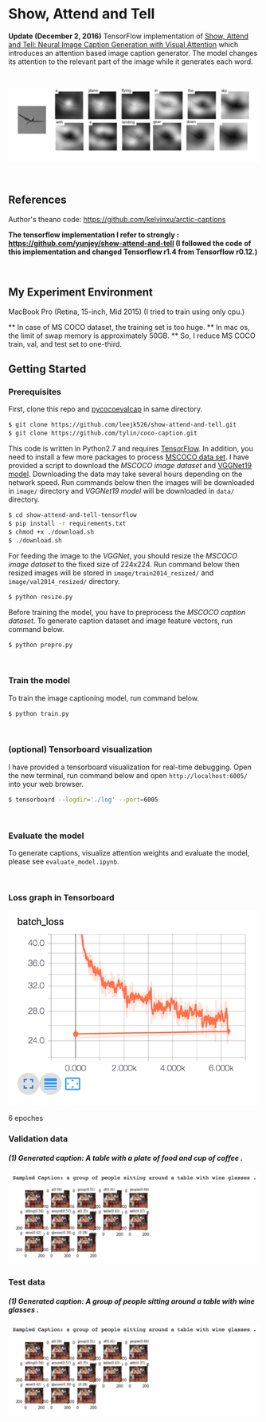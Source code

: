 # Show, Attend and Tell 
<b> Update (December 2, 2016)</b> TensorFlow implementation of [Show, Attend and Tell: Neural Image Caption Generation with Visual Attention](http://arxiv.org/abs/1502.03044) which introduces an attention based image caption generator. The model changes its attention to the relevant part of the image while it generates each word.

<br/>

![alt text](jpg/attention_over_time.jpg "soft attention")

<br/>


## References

Author's theano code: https://github.com/kelvinxu/arctic-captions 

<b>The tensorflow implementation I refer to strongly : https://github.com/yunjey/show-attend-and-tell
(I followed the code of this implementation and changed Tensorflow r1.4 from Tensorflow r0.12.)
</b>

<br/>

## My Experiment Environment

MacBook Pro (Retina, 15-inch, Mid 2015)
(I tried to train using only cpu.)

** In case of MS COCO dataset, the training set is too huge.
** In mac os, the limit of swap memory is approximately 50GB.
** So, I reduce MS COCO train, val, and test set to one-third. 


## Getting Started

### Prerequisites

First, clone this repo and [pycocoevalcap](https://github.com/tylin/coco-caption.git) in same directory.

```bash
$ git clone https://github.com/leejk526/show-attend-and-tell.git
$ git clone https://github.com/tylin/coco-caption.git
```

This code is written in Python2.7 and requires [TensorFlow](https://www.tensorflow.org/versions/r0.11/get_started/os_setup.html#anaconda-installation). In addition, you need to install a few more packages to process [MSCOCO data set](http://mscoco.org/home/). I have provided a script to download the <i>MSCOCO image dataset</i> and [VGGNet19 model](http://www.vlfeat.org/matconvnet/pretrained/). Downloading the data may take several hours depending on the network speed. Run commands below then the images will be downloaded in `image/` directory and <i>VGGNet19 model</i> will be downloaded in `data/` directory.

```bash
$ cd show-attend-and-tell-tensorflow
$ pip install -r requirements.txt
$ chmod +x ./download.sh
$ ./download.sh
```


For feeding the image to the <i>VGGNet</i>, you should resize the <i>MSCOCO image dataset</i> to the fixed size of 224x224. Run command below then resized images will be stored in `image/train2014_resized/` and `image/val2014_resized/` directory.

```bash
$ python resize.py
```

Before training the model, you have to preprocess the <i>MSCOCO caption dataset</i>.
To generate caption dataset and image feature vectors, run command below.

```bash
$ python prepro.py
```
<br>

### Train the model 

To train the image captioning model, run command below. 

```bash
$ python train.py
```
<br>

### (optional) Tensorboard visualization

I have provided a tensorboard visualization for real-time debugging.
Open the new terminal, run command below and open `http://localhost:6005/` into your web browser.

```bash
$ tensorboard --logdir='./log' --port=6005 
```
<br>

### Evaluate the model 

To generate captions, visualize attention weights and evaluate the model, please see `evaluate_model.ipynb`.


<br/>

### Loss graph in Tensorboard
![alt text](jpg/batch_loss.png "batch_loss")

6 epoches

### Validation data

##### (1) Generated caption: A table with a plate of food and cup of coffee .
![alt text](jpg/validation_example.png "val_example")

### Test data

##### (1) Generated caption: A group of people sitting around a table with wine glasses .
![alt text](jpg/validation_example.png "val_example")
